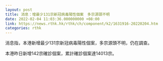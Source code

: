```yaml
---
layout: post
title: 消息：增最少131宗新冠病毒陽性個案　多宗源頭不明
date: 2022-02-04 11:03:36.000000000 +08:00
link: https://news.rthk.hk/rthk/ch/component/k2/1631916-20220204.htm
categories: rthk
---
```


消息指，本港新增最少131宗新冠病毒陽性個案，多宗源頭不明，仍在調查。

本港昨日新增142宗確診個案，累計確診個案達14013宗。
